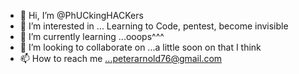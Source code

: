- 👋 Hi, I’m @PhUCkingHACKers
- 👀 I’m interested in ... Learning to Code, pentest, become invisible
- 🌱 I’m currently learning ...ooops^^^ 
- 💞️ I’m looking to collaborate on ...a little soon on that I think
- 📫 How to reach me ...peterarnold76@gmail.com 

<!---
PhUCkingHACKers/PhUCkingHACKers is a ✨ special ✨ repository because its `README.md` (this file) appears on your GitHub profile.
You can click the Preview link to take a look at your changes.
--->
